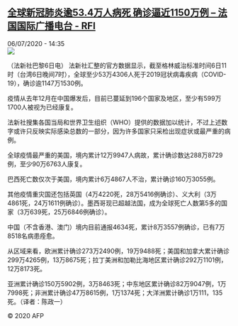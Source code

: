 <!--1594047379000-->
[全球新冠肺炎逾53.4万人病死 确诊逼近1150万例 – 法国国际广播电台 - RFI](http://www.rfi.fr//cn/contenu/20200706-%E5%85%A8%E7%90%83%E6%96%B0%E5%86%A0%E8%82%BA%E7%82%8E%E9%80%BE534%E4%B8%87%E4%BA%BA%E7%97%85%E6%AD%BB-%E7%A1%AE%E8%AF%8A%E9%80%BC%E8%BF%911150%E4%B8%87%E4%BE%8B)
------

<div>06/07/2020 - 14:35</div><img src="https://s.rfi.fr/media/display/c1de8d4c-bf8e-11ea-aa22-005056a964fe/w:310/p:16x9/int0015b.200706203501.jpg"><div class="t-content__body u-clearfix"><div class="m-interstitial"></div><p>（法新社巴黎6日电）    法新社汇整的官方数据显示，截至格林威治标准时间6日11时（台湾6日晚间7时），全球至少53万4306人死于2019冠状病毒疾病（COVID-19），确诊逾1147万1530例。</p><p>    疫情从去年12月在中国爆发后，目前已蔓延到196个国家及地区，至少有599万1700人被视为已经康复。</p><p>    法新社搜集各国当局和世界卫生组织（WHO）提供的数据加以统计，不过上述数字或许只反映实际感染总数的一部分，因为许多国家只采检出现症状或最严重的病例。</p><p>    全球疫情最严重的美国，境内累计12万9947人病故，累计确诊数达288万8729例，至少90万6763人康复。</p><p>    巴西死亡数仅次于美国，境内累计6万4867人不治，累计确诊160万3055例。</p><p>    其他疫情重灾国还包括英国（4万4220死，28万5416例确诊）、义大利（3万4861死，24万1611例确诊）。墨西哥现已超越法国，成为全球死亡人数第5多的国家（3万639死，25万6846例确诊）。</p><p>    中国（不含香港、澳门）境内目前通报4634死，累计8万3557例确诊，已有7万8518名病患痊愈。</p><p>    从区域来看，欧洲累计确诊273万2490例，19万9488死；美国和加拿大累计确诊299万4265例，13万8675死；拉丁美洲和加勒比海地区累计确诊292万1101例，12万8173死。</p><p>    亚洲累计确诊150万5902例，3万8463死；中东地区累计确诊82万9047例，1万7998死；非洲累计确诊47万8615例，1万1374死；大洋洲累计确诊1万111，135死。（译者：陈政一）</p><p class="t-copyright">© 2020 AFP</p>        </div>
